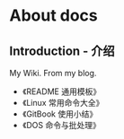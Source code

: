 # About docs
## Introduction - 介绍
My Wiki. From my blog.

- 《README 通用模板》
- 《Linux 常用命令大全》
- 《GitBook 使用小结》
- 《DOS 命令与批处理》
